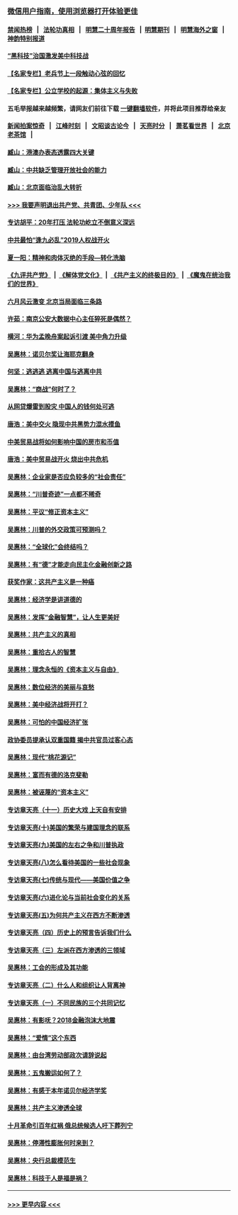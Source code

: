 ### [微信用户指南，使用浏览器打开体验更佳](https://github.com/gfw-breaker/banned-news1/blob/master/indexes/wechat-guide.md?t=0)
#### [禁闻热榜](热点新闻.md?t=0)  &nbsp;&nbsp;|&nbsp;&nbsp; [法轮功真相](https://github.com/gfw-breaker/truth/blob/master/README.md?t=0) &nbsp;&nbsp;|&nbsp;&nbsp; [明慧二十周年报告](https://github.com/gfw-breaker/mh-reports/blob/master/README.md?t=0) &nbsp;&nbsp;|&nbsp;&nbsp;[明慧期刊](https://github.com/gfw-breaker/mh-qikan) &nbsp;&nbsp;|&nbsp;&nbsp; [明慧海外之窗](https://github.com/gfw-breaker/mh-news/blob/master/README.md?t=0) &nbsp;&nbsp;|&nbsp;&nbsp; [神韵特别报道](https://github.com/gfw-breaker/mh-news/blob/master/shenyun.md?t=0)
#### [“黑科技”治国激发美中科技战](../pages/nsc423/n11638056.md?t=02030711) 
#### [【名家专栏】老兵节上一段触动心弦的回忆](../pages/nsc423/n11646016.md?t=02030711) 
#### [【名家专栏】公立学校的起源：集体主义与失败](../pages/nsc423/n11601833.md?t=02030711) 
#### 五毛举报越来越频繁，请网友们前往下载 [一键翻墙软件](https://github.com/gfw-breaker/ssr-accounts)，并将此项目推荐给亲友
#### [新闻拍案惊奇](https://github.com/gfw-breaker/banned-news1/blob/master/pages/link4.md) &nbsp;&nbsp;|&nbsp;&nbsp; [江峰时刻](https://github.com/gfw-breaker/banned-news1/blob/master/pages/link4.md) &nbsp;&nbsp;|&nbsp;&nbsp; [文昭谈古论今](https://github.com/gfw-breaker/banned-news1/blob/master/pages/link4.md) &nbsp;&nbsp;|&nbsp;&nbsp; [天亮时分](https://github.com/gfw-breaker/banned-news1/blob/master/pages/link4.md) &nbsp;&nbsp;|&nbsp;&nbsp; [萧茗看世界](https://github.com/gfw-breaker/banned-news1/blob/master/pages/link4.md) &nbsp;&nbsp;|&nbsp;&nbsp; [北京老茶馆](https://github.com/gfw-breaker/banned-news1/blob/master/pages/link4.md) &nbsp;&nbsp;|&nbsp;&nbsp; 
#### [臧山：港澳办表态透露四大关键](../pages/nsc423/n11421628.md?t=02030711) 
#### [臧山：中共缺乏管理开放社会的能力](../pages/nsc423/n11407457.md?t=02030711) 
#### [臧山：北京面临治乱大转折](../pages/nsc423/n11406895.md?t=02030711) 
#### [>>> 我要声明退出共产党、共青团、少年队 <<<](https://github.com/begood0513/goodnews/blob/master/quit/letter.md) 
#### [专访胡平：20年打压 法轮功屹立不倒意义深远](../pages/nsc423/n11398800.md?t=02030711) 
#### [中共最怕“逢九必乱”2019人权战开火](../pages/nsc423/n11385248.md?t=02030711) 
#### [夏一阳：精神和肉体灭绝的手段—转化洗脑](../pages/nsc423/n11368250.md?t=02030711) 
#### [《九评共产党》](https://github.com/begood0513/9ping.md/blob/master/README.md) &nbsp;|&nbsp; [《解体党文化》](../../../../jtdwh.md/blob/master/README.md)  &nbsp;|&nbsp; [《共产主义的终极目的》](../../../../gczydzjmd.md/blob/master/README.md) &nbsp;|&nbsp; [《魔鬼在统治我们的世界》](../../../../mgztzwmdsj.md/blob/master/README.md) 
#### [六月风云激变 北京当局面临三条路](../pages/nsc423/n11313668.md?t=02030711) 
#### [许茹：南京公安大数据中心主任猝死是偶然？](../pages/nsc423/n11064744.md?t=02030711) 
#### [横河：华为孟晚舟案起诉引渡 美中角力升级](../pages/nsc423/n11027230.md?t=02030711) 
#### [吴惠林：诺贝尔奖让海耶克翻身](../pages/nsc423/n10890049.md?t=02030711) 
#### [何坚：逃逃逃 逃离中国与逃离中共](../pages/nsc423/n10592891.md?t=02030711) 
#### [吴惠林：“商战”何时了？](../pages/nsc423/n10573558.md?t=02030711) 
#### [从网贷爆雷到股灾 中国人的钱何处可逃](../pages/nsc423/n10572800.md?t=02030711) 
#### [唐浩：美中交火 隐现中共黑势力混水摸鱼](../pages/nsc423/n10544040.md?t=02030711) 
#### [中美贸易战将如何影响中国的房市和币值](../pages/nsc423/n10543697.md?t=02030711) 
#### [唐浩：美中贸易战开火 烧出中共危机](../pages/nsc423/n10540126.md?t=02030711) 
#### [吴惠林：企业家是否应负较多的“社会责任”](../pages/nsc423/n10535022.md?t=02030711) 
#### [吴惠林：“川普奇迹”一点都不稀奇](../pages/nsc423/n10512808.md?t=02030711) 
#### [吴惠林：平议“修正资本主义”](../pages/nsc423/n10495724.md?t=02030711) 
#### [吴惠林：川普的外交政策可预测吗？](../pages/nsc423/n10462387.md?t=02030711) 
#### [吴惠林：“全球化”会终结吗？](../pages/nsc423/n10452838.md?t=02030711) 
#### [吴惠林：有“德”才能走向民主化金融创新之路](../pages/nsc423/n10432292.md?t=02030711) 
#### [获奖作家：这共产主义是一种癌](../pages/nsc423/n10431541.md?t=02030711) 
#### [吴惠林：经济学是讲道德的](../pages/nsc423/n10398014.md?t=02030711) 
#### [吴惠林：发挥“金融智慧”，让人生更美好](../pages/nsc423/n10375019.md?t=02030711) 
#### [吴惠林：共产主义的真相](../pages/nsc423/n10351394.md?t=02030711) 
#### [吴惠林：重拾古人的智慧](../pages/nsc423/n10337691.md?t=02030711) 
#### [吴惠林：理念永恒的《资本主义与自由》](../pages/nsc423/n10316274.md?t=02030711) 
#### [吴惠林：数位经济的美丽与哀愁](../pages/nsc423/n10292946.md?t=02030711) 
#### [吴惠林：美中经济战将开打？](../pages/nsc423/n10258825.md?t=02030711) 
#### [吴惠林：可怕的中国经济扩张](../pages/nsc423/n10219147.md?t=02030711) 
#### [政协委员提承认双重国籍 揭中共官员过客心态](../pages/nsc423/n10208809.md?t=02030711) 
#### [吴惠林：现代“桃花源记”](../pages/nsc423/n10185234.md?t=02030711) 
#### [吴惠林：富而有德的洛克斐勒](../pages/nsc423/n10142264.md?t=02030711) 
#### [吴惠林：被诬蔑的“资本主义”](../pages/nsc423/n10124816.md?t=02030711) 
#### [专访章天亮（十一）历史大戏 上天自有安排](../pages/nsc423/n10094905.md?t=02030711) 
#### [专访章天亮(十)美国的繁荣与建国理念的联系](../pages/nsc423/n10094899.md?t=02030711) 
#### [专访章天亮(九)美国的左右之争和川普执政](../pages/nsc423/n10094889.md?t=02030711) 
#### [专访章天亮(八)怎么看待美国的一些社会现象](../pages/nsc423/n10094857.md?t=02030711) 
#### [专访章天亮(七)传统与现代——美国价值之争](../pages/nsc423/n10093140.md?t=02030711) 
#### [专访章天亮(六)进化论与当前社会变化的关系](../pages/nsc423/n10092036.md?t=02030711) 
#### [专访章天亮(五)为何共产主义在西方不断渗透](../pages/nsc423/n10083620.md?t=02030711) 
#### [专访章天亮（四）历史上的预言告诉我们什么](../pages/nsc423/n10083606.md?t=02030711) 
#### [专访章天亮（三）左派在西方渗透的三领域](../pages/nsc423/n10081115.md?t=02030711) 
#### [吴惠林：工会的形成及其功能](../pages/nsc423/n10080633.md?t=02030711) 
#### [专访章天亮（二）什么人和组织让人背离神](../pages/nsc423/n10076637.md?t=02030711) 
#### [专访章天亮（一）不同民族的三个共同记忆](../pages/nsc423/n10074188.md?t=02030711) 
#### [吴惠林：有影呒？2018金融泡沫大地震](../pages/nsc423/n10040534.md?t=02030711) 
#### [吴惠林：“爱情”这个东西](../pages/nsc423/n10019423.md?t=02030711) 
#### [吴惠林：由台湾劳动部政次请辞说起](../pages/nsc423/n9979679.md?t=02030711) 
#### [吴惠林：五鬼搬运如何了？](../pages/nsc423/n9925338.md?t=02030711) 
#### [吴惠林：有感于本年诺贝尔经济学奖](../pages/nsc423/n9871883.md?t=02030711) 
#### [吴惠林：共产主义渗透全球](../pages/nsc423/n9812748.md?t=02030711) 
#### [十月革命引百年红祸 俄总统候选人吁下葬列宁](../pages/nsc423/n9810182.md?t=02030711) 
#### [吴惠林：停滞性膨胀何时来到？](../pages/nsc423/n9764136.md?t=02030711) 
#### [吴惠林：央行总裁模范生](../pages/nsc423/n9728134.md?t=02030711) 
#### [吴惠林：科技于人是福是祸？](../pages/nsc423/n9672982.md?t=02030711) 

----
#### [ >>> 更早内容 <<< ](../indexes/nsc423-earlier.md)
